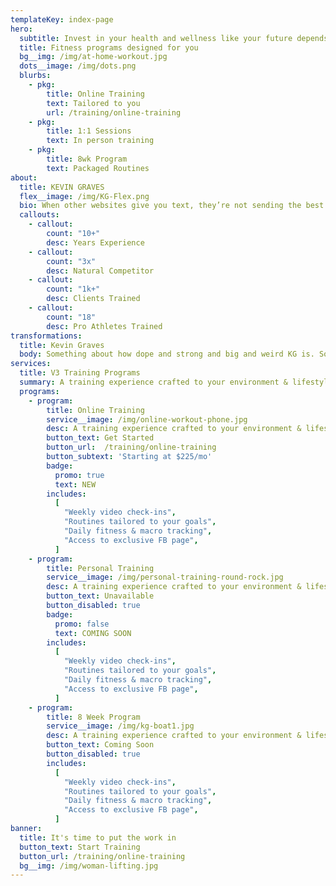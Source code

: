 ```yaml
---
templateKey: index-page
hero:
  subtitle: Invest in your health and wellness like your future depends on it
  title: Fitness programs designed for you
  bg__img: /img/at-home-workout.jpg
  dots__image: /img/dots.png
  blurbs:
    - pkg:
        title: Online Training
        text: Tailored to you
        url: /training/online-training
    - pkg:
        title: 1:1 Sessions
        text: In person training
    - pkg:
        title: 8wk Program
        text: Packaged Routines
about:
  title: KEVIN GRAVES
  flex__image: /img/KG-Flex.png
  bio: When other websites give you text, they’re not sending the best. They’re not sending you, they’re sending words that have lots of problems and they’re bringing those problems with us. They’re bringing mistakes. They’re bringing misspellings. They’re typists… And some, I assume, are good words. We have so many things that we have to do better... and certainly ipsum is one of them.
  callouts:
    - callout:
        count: "10+"
        desc: Years Experience
    - callout:
        count: "3x"
        desc: Natural Competitor
    - callout:
        count: "1k+"
        desc: Clients Trained
    - callout:
        count: "18"
        desc: Pro Athletes Trained
transformations:
  title: Kevin Graves
  body: Something about how dope and strong and big and weird KG is. Something about how dope and strong and big and weird KG is. Something about how dope and strong and big and weird KG is.
services:
  title: V3 Training Programs
  summary: A training experience crafted to your environment & lifestyle.
  programs:
    - program:
        title: Online Training
        service__image: /img/online-workout-phone.jpg
        desc: A training experience crafted to your environment & lifestyle
        button_text: Get Started
        button_url:  /training/online-training
        button_subtext: 'Starting at $225/mo'
        badge:
          promo: true
          text: NEW
        includes:
          [
            "Weekly video check-ins",
            "Routines tailored to your goals",
            "Daily fitness & macro tracking",
            "Access to exclusive FB page",
          ]
    - program:
        title: Personal Training
        service__image: /img/personal-training-round-rock.jpg
        desc: A training experience crafted to your environment & lifestyle
        button_text: Unavailable
        button_disabled: true
        badge:
          promo: false
          text: COMING SOON
        includes:
          [
            "Weekly video check-ins",
            "Routines tailored to your goals",
            "Daily fitness & macro tracking",
            "Access to exclusive FB page",
          ]
    - program:
        title: 8 Week Program
        service__image: /img/kg-boat1.jpg
        desc: A training experience crafted to your environment & lifestyle
        button_text: Coming Soon
        button_disabled: true
        includes:
          [
            "Weekly video check-ins",
            "Routines tailored to your goals",
            "Daily fitness & macro tracking",
            "Access to exclusive FB page",
          ]
banner:
  title: It's time to put the work in
  button_text: Start Training
  button_url: /training/online-training
  bg__img: /img/woman-lifting.jpg
---
```

